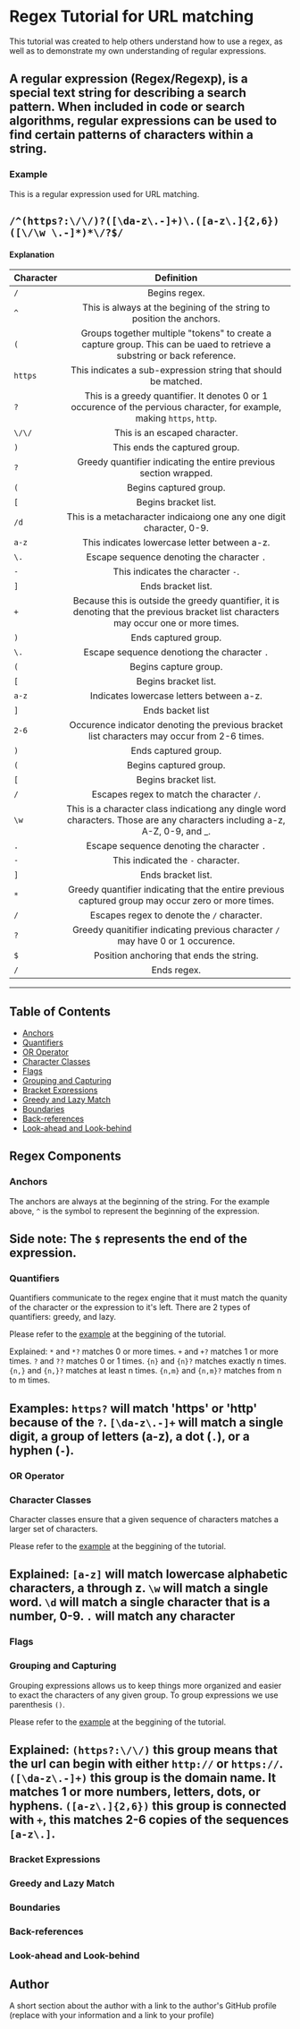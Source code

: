 # Regex Tutorial for URL matching
This tutorial was created to help others understand how to use a regex, as well as to demonstrate my own understanding of regular expressions.

A regular expression (Regex/Regexp), is a special text string for describing a search pattern. When included in code or search algorithms, regular expressions can be used to find certain patterns of characters within a string.
-----
### Example

This is a regular expression used for URL matching.

```/^(https?:\/\/)?([\da-z\.-]+)\.([a-z\.]{2,6})([\/\w \.-]*)*\/?$/ ```
-----
#### Explanation

| Character | Definition |
|-----------|:------------:|
|```/```|Begins regex.|
|```^```|This is always at the begining of the string to position the anchors.|
|```(```|Groups together multiple "tokens" to create a capture group. This can be uaed to retrieve a substring or back reference.|
|```https```|This indicates a sub-expression string that should be matched.|
|```?```|This is a greedy quantifier. It denotes 0 or 1 occurence of the pervious character, for example, making `https`, `http`.|
|```\/\/```|This is an escaped character.|
|```)```|This ends the captured group.|
|```?```|Greedy quantifier indicating the entire previous section wrapped.|
|```(```|Begins captured group.|
|```[```|Begins bracket list.|
|```/d```|This is a metacharacter indicaiong one any one digit character, 0-9.|
|```a-z```|This indicates lowercase letter between a-z.|
|```\.```|Escape sequence denoting the character `.`|
|```-```|This indicates the character `-`.|
|```]```|Ends bracket list.|
|```+```|Because this is outside the greedy quantifier, it is denoting that the previous bracket list characters may occur one or more times.|
|```)```|Ends captured group.|
|```\.```|Escape sequence denotiong the character `.`|
|```(```|Begins capture group.|
|```[```|Begins bracket list.|
|```a-z```|Indicates lowercase letters between a-z.|
|```]```|Ends backet list|
|```2-6```|Occurence indicator denoting the previous bracket list characters may occur from 2-6 times.|
|```)```|Ends captured group.|
|```(```|Begins captured group.|
|```[```|Begins bracket list.|
|```/```|Escapes regex to match the character `/`.|
|```\w```|This is a character class indicationg any dingle word characters. Those are any characters including a-z, A-Z, 0-9, and _.|
|```.```|Escape sequence denoting the character `.`|
|```-```|This indicated the `-` character.|
|```]```|Ends bracket list.|
|```*```|Greedy quantifier indicating that the entire previous captured group may occur zero or more times.|
|```/```|Escapes regex to denote the `/` character.|
|```?```|Greedy quanitifier indicating previous character `/` may have 0 or 1 occurence.|
|```$```|Position anchoring that ends the string.|
|```/```|Ends regex.|
-----

## Table of Contents

- [Anchors](#anchors)
- [Quantifiers](#quantifiers)
- [OR Operator](#or-operator)
- [Character Classes](#character-classes)
- [Flags](#flags)
- [Grouping and Capturing](#grouping-and-capturing)
- [Bracket Expressions](#bracket-expressions)
- [Greedy and Lazy Match](#greedy-and-lazy-match)
- [Boundaries](#boundaries)
- [Back-references](#back-references)
- [Look-ahead and Look-behind](#look-ahead-and-look-behind)

## Regex Components

### Anchors
The anchors are always at the beginning of the string. For the example above, ```^``` is the symbol to represent the beginning of the expression.

Side note: 
The ```$``` represents the end of the expression.
-----
### Quantifiers
 Quantifiers communicate to the regex engine that it must match the quanity of the character or the expression to it's left. There are 2 types of quantifiers: greedy, and lazy. 
 
Please refer to the [example](#example) at the beggining of the tutorial.

 Explained:
 ```*``` and ```*?``` matches 0 or more times.
 ```+``` and ```+?``` matches 1 or more times.
 ```?``` and ```??``` matches 0 or 1 times.
 ```{n}``` and ```{n}?``` matches exactly n times.
 ```{n,}``` and ```{n,}?``` matches at least n times.
```{n,m}``` and ```{n,m}?``` matches from n to m times.

Examples:
```https?``` will match 'https' or 'http' because of the ```?```.
```[\da-z\.-]+``` will match a single digit, a group of letters (a-z), a dot (```.```), or a hyphen (```-```).  
-----
### OR Operator


### Character Classes
Character classes ensure that a given sequence of characters matches a larger set of characters.

Please refer to the [example](#example) at the beggining of the tutorial.

Explained:
```[a-z]``` will match lowercase alphabetic characters, a through z.
```\w``` will match a single word.
```\d``` will match a single character that is a number, 0-9.
```.``` will match any character
-----
### Flags

### Grouping and Capturing
Grouping expressions allows us to keep things more organized and easier to exact the characters of any given group. To group expressions we use parenthesis ```()```.

Please refer to the [example](#example) at the beggining of the tutorial.

Explained:
```(https?:\/\/)``` this group means that the url can begin with either ```http://``` or ```https://```.
```([\da-z\.-]+)``` this group is the domain name. It matches 1 or more numbers, letters, dots, or hyphens.
```([a-z\.]{2,6})``` this group is connected with ```+```, this matches 2-6 copies of the sequences ```[a-z\.]```.
-----
### Bracket Expressions

### Greedy and Lazy Match

### Boundaries

### Back-references

### Look-ahead and Look-behind

## Author

A short section about the author with a link to the author's GitHub profile (replace with your information and a link to your profile)
